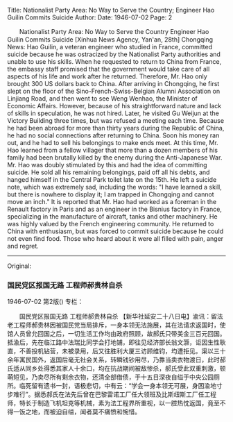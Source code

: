 Title: Nationalist Party Area: No Way to Serve the Country; Engineer Hao Guilin Commits Suicide
Author:
Date: 1946-07-02
Page: 2

　　Nationalist Party Area: No Way to Serve the Country
    Engineer Hao Guilin Commits Suicide
    [Xinhua News Agency, Yan'an, 28th] Chongqing News: Hao Guilin, a veteran engineer who studied in France, committed suicide because he was ostracized by the Nationalist Party authorities and unable to use his skills. When he requested to return to China from France, the embassy staff promised that the government would take care of all aspects of his life and work after he returned. Therefore, Mr. Hao only brought 300 US dollars back to China. After arriving in Chongqing, he first slept on the floor of the Sino-French-Swiss-Belgian Alumni Association on Linjiang Road, and then went to see Weng Wenhao, the Minister of Economic Affairs. However, because of his straightforward nature and lack of skills in speculation, he was not hired. Later, he visited Gu Weijun at the Victory Building three times, but was refused a meeting each time. Because he had been abroad for more than thirty years during the Republic of China, he had no social connections after returning to China. Soon his money ran out, and he had to sell his belongings to make ends meet. At this time, Mr. Hao learned from a fellow villager that more than a dozen members of his family had been brutally killed by the enemy during the Anti-Japanese War. Mr. Hao was doubly stimulated by this and had the idea of ​​committing suicide. He sold all his remaining belongings, paid off all his debts, and hanged himself in the Central Park toilet late on the 15th. He left a suicide note, which was extremely sad, including the words: "I have learned a skill, but there is nowhere to display it; I am trapped in Chongqing and cannot move an inch." It is reported that Mr. Hao had worked as a foreman in the Renault factory in Paris and as an engineer in the Bisnius factory in France, specializing in the manufacture of aircraft, tanks and other machinery. He was highly valued by the French engineering community. He returned to China with enthusiasm, but was forced to commit suicide because he could not even find food. Those who heard about it were all filled with pain, anger and regret.



<hr /> 

Original: 


### 国民党区报国无路  工程师郝贵林自杀

1946-07-02
第2版()
专栏：

　　国民党区报国无路
    工程师郝贵林自杀
    【新华社延安二十八日电】渝讯：留法老工程师郝贵林因被国民党当局排斥，一身本领无法施展，其在法请求返国时，使馆人员曾允回国之后，一切生活工作均由政府照顾，故郝氏只带美金三百元回国。抵渝后，先在临江路中法瑞比同学会打地铺，即往见经济部长翁文灏，讵因生性耿直，不善投机钻营，未被录用，后又往胜利大厦三访顾维钧，均遭拒见。渠以三十余年寓民国外，返国后毫无社会关系，转瞬钱钞用尽，乃靠当卖衣物渡日，此时郝氏适从同乡处得悉其家人十余口，均在抗战期间被敌惨杀，郝氏受此双重刺激，顿萌短见，乃卖尽所有剩余衣物，还清全部借债，于十五日深夜自缢于中央公园厕所。临死留有遗书一封，语极悲切，中有云：“学会一身本领无可展，身困渝地寸步难行”。据悉郝氏在法先后曾在巴黎雷诺工厂任大领班及比斯纽斯工厂任工程师，特长于制造飞机坦克等机械，素为法工程界所重视，以一腔热忱返国，竟至不得一饭之地，而被迫自缢，闻者莫不痛愤和惋惜。
